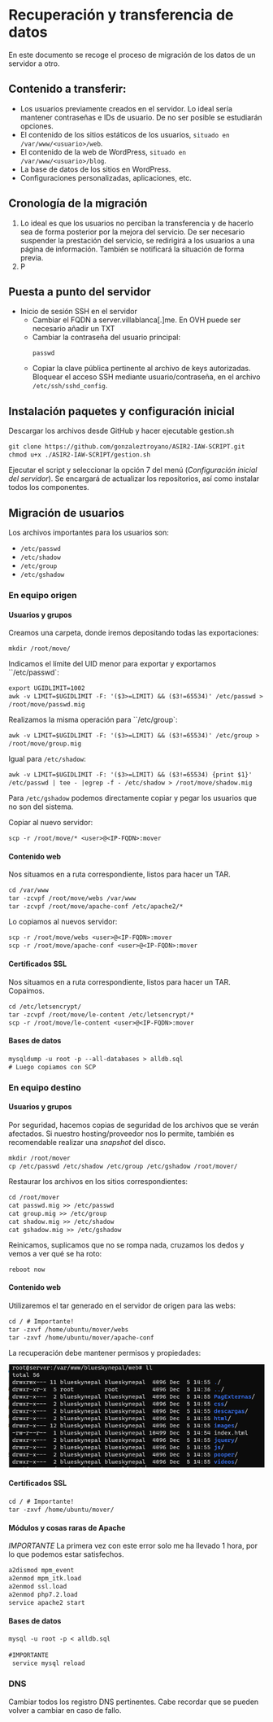 # Recuperación y transferencia de datos

En este documento se recoge el proceso de migración de los datos de un servidor a otro. 

## Contenido a transferir:
 * Los usuarios previamente creados en el servidor. Lo ideal sería mantener contraseñas e IDs de usuario. De no ser posible se estudiarán opciones. 
 * El contenido de los sitios estáticos de los usuarios, `situado en /var/www/<usuario>/web`. 
 * El contenido de la web de WordPress, `situado en /var/www/<usuario>/blog`.
 * La base de datos de los sitios en WordPress. 
 * Configuraciones personalizadas, aplicaciones, etc. 

## Cronología de la migración
 1. Lo ideal es que los usuarios no perciban la transferencia y de hacerlo sea de forma posterior por la mejora del servicio. De ser necesario suspender la prestación del servicio, se redirigirá a los usuarios a una página de información. También se notificará la situación de forma previa. 
 2. P

## Puesta a punto del servidor

* Inicio de sesión SSH en el servidor 
    * Cambiar el FQDN a server.villablanca[.]me. En OVH puede ser necesario añadir un TXT
    * Cambiar la contraseña del usuario principal:
        ```
        passwd
        ```
    * Copiar la clave pública pertinente al archivo de keys autorizadas. Bloquear el acceso SSH mediante usuario/contraseña, en el archivo `/etc/ssh/sshd_config`.

## Instalación paquetes y configuración inicial

Descargar los archivos desde GitHub y hacer ejecutable gestion.sh
```
git clone https://github.com/gonzaleztroyano/ASIR2-IAW-SCRIPT.git
chmod u+x ./ASIR2-IAW-SCRIPT/gestion.sh
```

Ejecutar el script y seleccionar la opción 7 del menú (*Configuración inicial del servidor*). Se encargará de actualizar los repositorios, así como instalar todos los componentes.

## Migración de usuarios

Los archivos importantes para los usuarios son:
 * `/etc/passwd`
 * `/etc/shadow`
 * `/etc/group`
 * `/etc/gshadow`

### En equipo origen
#### Usuarios y grupos
Creamos una carpeta, donde iremos depositando todas las exportaciones:
```
mkdir /root/move/
```
Indicamos el límite del UID menor para exportar y exportamos ``/etc/passwd`:
```
export UGIDLIMIT=1002
awk -v LIMIT=$UGIDLIMIT -F: '($3>=LIMIT) && ($3!=65534)' /etc/passwd > /root/move/passwd.mig
```
Realizamos la misma operación para ``/etc/group`:
```
awk -v LIMIT=$UGIDLIMIT -F: '($3>=LIMIT) && ($3!=65534)' /etc/group > /root/move/group.mig
```
Igual para `/etc/shadow`:
```
awk -v LIMIT=$UGIDLIMIT -F: '($3>=LIMIT) && ($3!=65534) {print $1}' /etc/passwd | tee - |egrep -f - /etc/shadow > /root/move/shadow.mig
```

Para `/etc/gshadow` podemos directamente copiar y pegar los usuarios que no son del sistema. 

Copiar al nuevo servidor:
```
scp -r /root/move/* <user>@<IP-FQDN>:mover
```
#### Contenido web

Nos situamos en a ruta correspondiente, listos para hacer un TAR. 

```
cd /var/www
tar -zcvpf /root/move/webs /var/www
tar -zcvpf /root/move/apache-conf /etc/apache2/* 
```

Lo copiamos al nuevos servidor:
```
scp -r /root/move/webs <user>@<IP-FQDN>:mover
scp -r /root/move/apache-conf <user>@<IP-FQDN>:mover
```

#### Certificados SSL 

Nos situamos en a ruta correspondiente, listos para hacer un TAR. Copaimos.

```
cd /etc/letsencrypt/
tar -zcvpf /root/move/le-content /etc/letsencrypt/*
scp -r /root/move/le-content <user>@<IP-FQDN>:mover
```

#### Bases de datos
```
mysqldump -u root -p --all-databases > alldb.sql
# Luego copiamos con SCP
```


### En equipo destino

#### Usuarios y grupos
Por seguridad, hacemos copias de seguridad de los archivos que se verán afectados. Si nuestro hosting/proveedor nos lo permite, también es recomendable realizar una *snapshot* del disco. 
```
mkdir /root/mover
cp /etc/passwd /etc/shadow /etc/group /etc/gshadow /root/mover/
```

Restaurar los archivos en los sitios correspondientes:
```
cd /root/mover
cat passwd.mig >> /etc/passwd
cat group.mig >> /etc/group
cat shadow.mig >> /etc/shadow
cat gshadow.mig >> /etc/gshadow
```

Reinicamos, suplicamos que no se rompa nada, cruzamos los dedos y vemos a ver qué se ha roto:
```
reboot now
```

#### Contenido web

Utilizaremos el tar generado en el servidor de origen para las webs:

```
cd / # Importante!
tar -zxvf /home/ubuntu/mover/webs
tar -zxvf /home/ubuntu/mover/apache-conf
```

La recuperación debe mantener permisos y propiedades:

![Ejemplo de archivos recuperados](https://raw.githubusercontent.com/gonzaleztroyano/ASIR2-IAW-SCRIPT/main/guides/images/recover-guide-1.png)

#### Certificados SSL 
```
cd / # Importante!
tar -zxvf /home/ubuntu/mover/
```

#### Módulos y cosas raras de Apache
*IMPORTANTE*
La primera vez con este error solo me ha llevado 1 hora, por lo que podemos estar satisfechos. 
```
a2dismod mpm_event
a2enmod mpm_itk.load
a2enmod ssl.load
a2enmod php7.2.load
service apache2 start
```

#### Bases de datos
````
mysql -u root -p < alldb.sql

#IMPORTANTE
 service mysql reload
````

### DNS
Cambiar todos los registro DNS pertinentes. Cabe recordar que se pueden volver a cambiar en caso de fallo. 